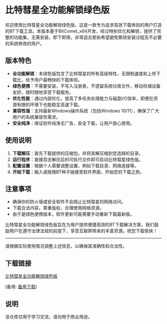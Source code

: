 # 比特彗星全功能解锁绿色版

欢迎使用比特彗星全功能解锁绿色版，这是一款专为追求高效下载体验的用户打造的BT下载工具。本版本基于BitComet_x64开发，经过特别优化和解锁，提供了完整的功能集，无需安装，即下即用，非常适合那些希望避免繁琐安装过程及不必要的系统修改的用户。

## 版本特色

- **全功能解锁**：本绿色版包含了比特彗星的所有高级特性，无限制速度和上传下载比，给予用户最畅快的下载体验。
- **绿色便携**：不需要安装，不写入注册表，不遗留系统垃圾文件，移动存储设备友好，随时随地享受下载服务。
- **优化性能**：通过内部优化，提高了多任务处理能力与磁盘I/O效率，即便在资源有限的环境下也能稳定高速下载。
- **兼容性强**：支持最新Windows操作系统（包括Windows 10/11），确保了广大用户的系统兼容性需求。
- **安全纯净**：保证软件纯净无广告，安全下载，让用户放心使用。

## 使用说明

1. **下载解压**：首先下载提供的压缩包，并将其解压缩到您选择的目录。
2. **运行程序**：直接双击解压后的可执行文件即可启动比特彗星绿色版。
3. **配置设置**：根据个人需要调整设置，例如下载目录、网络连接等。
4. **开始下载**：输入或拖拽BT种子链接至软件界面，开始您的下载之旅。

## 注意事项

- 确保你的防火墙或安全软件不会阻止比特彗星的网络访问。
- 下载合法内容，尊重版权，合理使用网络资源。
- 由于是绿色便携版本，软件更新可能需要手动重新下载最新版。

比特彗星全功能解锁绿色版旨在为用户提供便捷高效的BT下载解决方案，我们鼓励用户在遵守法律法规的前提下，享受互联网带来的丰富资源。祝您下载愉快！

---

请根据实际使用情况调整上述信息，以确保其准确性和合法性。

## 下载链接
[比特彗星全功能解锁绿色版](https://pan.quark.cn/s/708767de286a) 

(备用: [备用下载](https://pan.baidu.com/s/1clbQTAAtjN9TvOGXzJjeng?pwd=1234))

## 说明

该仓库仅用于学习交流，请勿用于商业用途。
